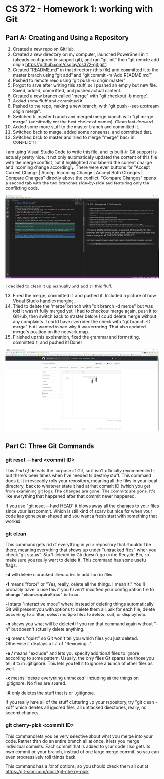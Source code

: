 # CS 372 - Homework 1: working with Git

## Part A: Creating and Using a Repository
1. Created a new repo on GitHub.
2. Created a new directory on my computer, launched PowerShell in it (already configured to support git), and ran “git init” then “git remote add origin https://github.com/csgray/cs372-git.git”.
3. Created “README.md” in that directory (this file) and committed it to the master branch using “git add” and “git commit -m ‘Add README.md’”
4. Pushed to remote repo using "git push -u origin master"
5. Forgot to save after writing this stuff, so I pushed an empty but new file. Saved, added, committed, and pushed actual content.
6. Created a new branch called "merge" with "git checkout -b merge".
7. Added some fluff and committed it.
8. Pushed to the repo, making a new branch, with "git push --set-upstream origin merge".
9. Switched to master branch and merged merge branch with "git merge merge" (admittedly not the best choice of names). Clean fast-forward.
10. Added some more stuff to the master branch and committed it.
11. Switched back to merge, added some nonsense, and committed that.
12. Switched back to master and tried to merge "merge" back in. CONFLICT!

I am using Visual Studio Code to write this file, and its built-in Git support is actually pretty nice. It not only automatically updated the content of this file with the merge conflict, but it highlighted and labeled the current change and incoming change accordingly. There were even buttons for "Accept Current Change | Accept Incoming Change | Accept Both Changes | Compare Changes" directly above the conflict. "Compare Changes" opens a second tab with the two branches side-by-side and featuring only the conflicting code.

![Screenshot of Video Studio Code displaying a Git conflict](https://raw.githubusercontent.com/csgray/cs372-git/master/conflict.jpg "I honestly wasn't expecting something this nice.")

I decided to clean it up manually and add all this fluff.

13. Fixed the merge, committed it, and pushed it. Included a picture of how Visual Studio handles merging. 
14. Tried to delete the 'merge' branch with "git branch -d merge" but was told it wasn't fully merged yet. I had to checkout merge again, push it to GitHub, then switch back to master before I could delete merge without any complaints. I could have overriden the check with "git branch -D merge" but I wanted to see why it was erroring. That also updated merge's position on the network map.
15. Finished up this explanation, fixed the grammar and formatting, committed it, and pushed it! Done!

![Screenshot of the Git Network diagram showing the branch history](https://raw.githubusercontent.com/csgray/cs372-git/master/network.jpg "It's nothing special, but it does show what happened.")

## Part C: Three Git Commands
### git reset --hard \<commit ID>
This _kind of_ defeats the purpose of Git, so it isn't officially recommended - but there's been times when I've needed to destroy stuff. This command does it. It irrevocably rolls your repository, meaning all the files in your local directory, back to whatever state it had at that commit ID (which you get from examining git log). The changes are gone. The commits are gone. It's like everything that happened after that commit never happened.

If you use "git reset --hard HEAD" it blows away all the changes to your files since your last commit. Which is still kind of scary but nice for when your code has gone pear-shaped and you want a fresh start with something that worked.

### git clean
This command gets rid of everything in your repository that shouldn't be there, meaning everything that shows up under "untracked files" when you check "git status". Stuff deleted by Git doesn't go to the Recycle Bin, so make sure you really want to delete it. This command has some useful flags.

**-d** will delete untracked directories in addition to files. 

**-f** means "force" or "Yes, really, delete all the things. I mean it." You'll probably have to use this if you haven't modified your configuration file to change "clean.requireFalse" to false.

**-i** starts "interactive mode" where instead of deleting things automatically Git will present you with options to delete them all, ask for each file, delete according to a filter, select multiple files to delete, quit, or displayhelp.

**-n** shows you what will be deleted if you run that command again without "-n" but doesn't actually delete anything.

**-q** means "quiet" so Git won't tell you which files you just deleted. Otherwise it displays a list of "Removing..."

**-e /<pattern>** means "exclude" and lets you specify additional files to ignore according to some pattern. Usually, the only files Git spares are those you tell it to in .gitignore. This lets you tell it to ignore a bunch of other files as well.

**-x** means "delete everything untracked" including all the things on .gitignore. No files are spared.

**-X** only deletes the stuff that is on .gitignore.

If you really hate all of the stuff cluttering up your repository, try "git clean -xdf" which deletes all ignored files, all untracked directories, really, no second chances.

### git cherry-pick \<commit ID>
This command lets you be very selective about what you merge into your code. Rather than do an entire branch all at once, it lets you merge individual commits. Each commit that is added to your code also gets its own commit on your branch, instead of one large merge commit, so you can even progressively roll things back. 

This command has a _lot_ of options, so you should check them all out at https://git-scm.com/docs/git-cherry-pick